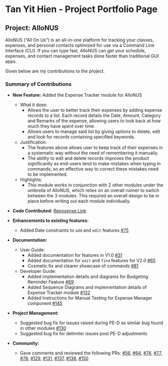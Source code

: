 # Tan Yit Hien - Project Portfolio Page

## Project: AlloNUS

AlloNUS (“All On Us”) is an all-in-one platform
for tracking your classes, expenses, and personal contacts
optimized for use via a Command Line Interface (CLI).
If you can type fast, AlloNUS can get your schedule, expenses,
and contact management tasks done faster than traditional GUI apps.

Given below are my contributions to the project.

### Summary of Contributions

- **New Feature:** Added the Expense Tracker module for AlloNUS
    - What it does:
        - Allows the user to better track their expenses by adding expense records to a list.
          Each record details the Date, Amount, Category and Remarks of the expense, allowing users to look back
          at how much they have spent over time.
        - Allows users to manage said list by giving options to delete, edit and look for records containing
          specified keywords.
    - Justification:
        - The features above allows user to keep track of their expenses in a systematic way without the need of
          remembering it manually.
        - The ability to edit and delete records improves the product significantly as end-users tend to make
          mistakes when typing in commands, so an effective way to correct these mistakes need to be implemented.
    - Highlights:
        - This module works in conjunction with 2 other modules under the umbrella of AlloNUS, which relies on an
          overall runner to switch between the 3 modules. This required an overall design to be in place before
          writing out each module individually.

- **Code Contributed:**
  [Reposense Link](https://nus-cs2113-ay2122s2.github.io/tp-dashboard/?search=yithien&breakdown=true&sort=groupTitle&sortWithin=title&since=2022-02-18&timeframe=commit&mergegroup=&groupSelect=groupByRepos&checkedFileTypes=docs~functional-code~test-code~other)
- **Enhancements to existing features:**
    - Added Date constraints to `add` and `edit` features [#75](https://github.com/AY2122S2-CS2113-F10-4/tp/pull/75)
- **Documentation:**
    - User Guide:
        - Added documentation for features in V1.0 [#31](https://github.com/AY2122S2-CS2113-F10-4/tp/pull/31)
        - Added documentation for `edit` and `find` features for V2.0 [#65](https://github.com/AY2122S2-CS2113-F10-4/tp/pull/65)
        - Cosmetic fix and clearer showcase of commands [#81](https://github.com/AY2122S2-CS2113-F10-4/tp/pull/81)
    - Developer Guide:
        - Added implementation details and diagrams for Budgeting Reminder Feature
          [#69](https://github.com/AY2122S2-CS2113-F10-4/tp/pull/69)
        - Added Sequence Diagrams and implementation details of Expense Tracker module
          [#132](https://github.com/AY2122S2-CS2113-F10-4/tp/pull/132)
        - Added Instructions for Manual Testing for Expense Manager component
          [#145](https://github.com/AY2122S2-CS2113-F10-4/tp/pull/145)
      
- **Project Management:**
    - Suggested bug fix for issues raised during PE-D as similar bug found in other modules
      [#130](https://github.com/AY2122S2-CS2113-F10-4/tp/pull/130)
    - Suggested bug fix for delimiter issues post PE-D adjustments
- **Community:**
    - Gave comments and reviewed the following PRs: [#56](https://github.com/AY2122S2-CS2113-F10-4/tp/pull/56),
      [#64](https://github.com/AY2122S2-CS2113-F10-4/tp/pull/64),
      [#76](https://github.com/AY2122S2-CS2113-F10-4/tp/pull/76),
      [#77](https://github.com/AY2122S2-CS2113-F10-4/tp/pull/77),
      [#78](https://github.com/AY2122S2-CS2113-F10-4/tp/pull/78), 
      [#129](https://github.com/AY2122S2-CS2113-F10-4/tp/pull/129),
      [#131](https://github.com/AY2122S2-CS2113-F10-4/tp/pull/131),
      [#137](https://github.com/AY2122S2-CS2113-F10-4/tp/pull/137),
      [#138](https://github.com/AY2122S2-CS2113-F10-4/tp/pull/138), 
      [#150](https://github.com/AY2122S2-CS2113-F10-4/tp/pull/150)

